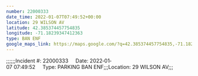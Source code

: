 ```yaml
---
number: 22000333
date_time: 2022-01-07T07:49:52+00:00
location: 29 WILSON AV
latitude: 42.385374457754835
longitude: -71.18239347412363
type: BAN ENF
google_maps_link: https://maps.google.com/?q=42.385374457754835,-71.18239347412363
---
```


;;;;;;Incident #: 22000333     Date: 2022‐01‐07 07:49:52     Type: PARKING BAN ENF;;;Location: 29 WILSON AV;;;
